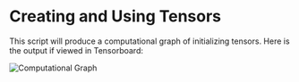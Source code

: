 # Creating and Using Tensors

This script will produce a computational graph of initializing tensors.  Here is the output if viewed in Tensorboard:

![Computational Graph](../images/02_variable.png "Tensor Computational Graph")
